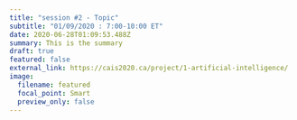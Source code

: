 ```yaml
---
title: "session #2 - Topic"
subtitle: "01/09/2020 : 7:00-10:00 ET"
date: 2020-06-28T01:09:53.488Z
summary: This is the summary
draft: true
featured: false
external_link: https://cais2020.ca/project/1-artificial-intelligence/
image:
  filename: featured
  focal_point: Smart
  preview_only: false
---
```

